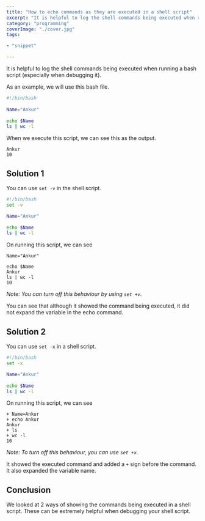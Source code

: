 ```yaml
---
title: "How to echo commands as they are executed in a shell script"
excerpt: "It is helpful to log the shell commands being executed when running a bash script (especially when debugging it). Let see what commands we can use to log the commands"
category: "programming"
coverImage: "./cover.jpg"
tags:

- "snippet"

---
```


<!-- https://unsplash.com/s/photos/ubuntu -->

It is helpful to log the shell commands being executed when running a bash script (especially when debugging it).

As an example, we will use this bash file.

```bash
#!/bin/bash  
  
Name="Ankur"  
  
echo $Name  
ls | wc -l
```

When we execute this script, we can see this as the output.

```
Ankur
10
```

## Solution 1

You can use `set -v` in the shell script.

```bash
#!/bin/bash  
set -v

Name="Ankur"  
  
echo $Name  
ls | wc -l
```

On running this script, we can see

```
Name="Ankur"  

echo $Name
Ankur
ls | wc -l
10
```

_Note: You can turn off this behaviour by using `set +v`._

You can see that although it showed the command being executed, it did not expand the variable in the echo command.

## Solution 2

You can use `set -x` in a shell script.

```bash
#!/bin/bash  
set -x

Name="Ankur"  
  
echo $Name  
ls | wc -l
```

On running this script, we can see

```
+ Name=Ankur
+ echo Ankur
Ankur
+ ls
+ wc -l
10
```

_Note: To turn off this behaviour, you can use `set +x`._

It showed the executed command and added a `+` sign before the command. It also expanded the variable name.

## Conclusion

We looked at 2 ways of showing the commands being executed in a shell script. These can be extremely helpful when debugging your shell script.
